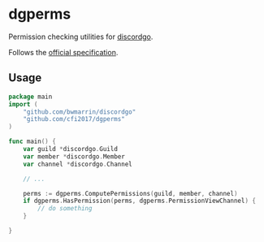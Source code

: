 # dgperms

Permission checking utilities for [discordgo](https://github.com/bwmarrin/discordgo).

Follows the [official specification](https://discordapp.com/developers/docs/topics/permissions#permissions).

## Usage
```go
package main
import (
    "github.com/bwmarrin/discordgo"
    "github.com/cfi2017/dgperms"
)

func main() {
    var guild *discordgo.Guild
    var member *discordgo.Member
    var channel *discordgo.Channel

    // ...

    perms := dgperms.ComputePermissions(guild, member, channel)
    if dgperms.HasPermission(perms, dgperms.PermissionViewChannel) {
        // do something
    }

}
```